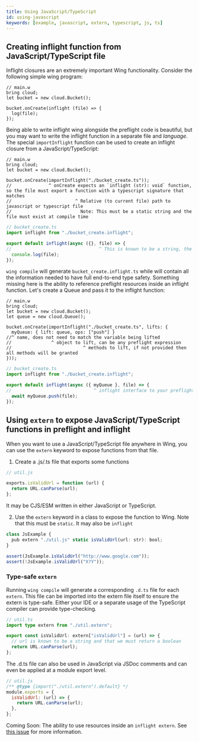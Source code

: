```yaml
---
title: Using JavaScript/TypeScript
id: using-javascript
keywords: [example, javascript, extern, typescript, js, ts]
---
```


## Creating inflight function from JavaScript/TypeScript file

Inflight closures are an extremely important Wing functionality. Consider the following simple wing program:

```wing
// main.w
bring cloud;
let bucket = new cloud.Bucket();

bucket.onCreate(inflight (file) => {
  log(file);
});
```

Being able to write inflight wing alongside the preflight code is beautiful, but you may want to write the inflight function in a separate file and *language*. The special `importInflight` function can be used to create an inflight closure from a JavaScript/TypeScript:

```wing
// main.w
bring cloud;
let bucket = new cloud.Bucket();

bucket.onCreate(importInflight("./bucket_create.ts"));
//              ^ onCreate expects an `inflight (str): void` function, so the file must export a function with a typescript signature that matches
//                        ^ Relative (to current file) path to javascript or typescript file
//                          Note: This must be a static string and the file must exist at compile time
```

```ts
// bucket_create.ts
import inflight from "./bucket_create.inflight";

export default inflight(async ({}, file) => {
//                                 ^ This is known to be a string, the first positional argument needed for `onCreate`
  console.log(file);
});
```

`wing compile` will generate `bucket_create.inflight.ts` while will contain all the information needed to have full end-to-end type safety.
Something missing here is the ability to reference preflight resources inside an inflight function. Let's create a Queue and pass it to the inflight function:

```wing
// main.w
bring cloud;
let bucket = new cloud.Bucket();
let queue = new cloud.Queue();

bucket.onCreate(importInflight("./bucket_create.ts", lifts: { 
  myQueue: { lift: queue, ops: ["push"] }
//^ name, does not need to match the variable being lifted
//               ^ object to lift, can be any preflight expression
//                           ^ methods to lift, if not provided then all methods will be granted
}));
``` 

```ts
// bucket_create.ts
import inflight from "./bucket_create.inflight";

export default inflight(async ({ myQueue }, file) => {
//                               ^ inflight interface to your preflight queue
  await myQueue.push(file);
});
```

## Using `extern` to expose JavaScript/TypeScript functions in preflight and inflight

When you want to use a JavaScript/TypeScript file anywhere in Wing, you can use the `extern` keyword to expose functions from that file.

1. Create a .js/.ts file that exports some functions

```js
// util.js

exports.isValidUrl = function (url) {
  return URL.canParse(url);
};
```

It may be CJS/ESM written in either JavaScript or TypeScript.

2. Use the `extern` keyword in a class to expose the function to Wing. Note that this must be `static`. It may also be `inflight`

```ts
class JsExample {
  pub extern "./util.js" static isValidUrl(url: str): bool;
}

assert(JsExample.isValidUrl("http://www.google.com"));
assert(!JsExample.isValidUrl("X?Y"));
```

### Type-safe `extern`

Running `wing compile` will generate a corresponding `.d.ts` file for each `extern`. This file can be imported into the extern file itself to ensure the extern is type-safe. Either your IDE or a separate usage of the TypeScript compiler can provide type-checking.

```ts
// util.ts
import type extern from "./util.extern";

export const isValidUrl: extern["isValidUrl"] = (url) => {
  // url is known to be a string and that we must return a boolean
  return URL.canParse(url);
};
```

The .d.ts file can also be used in JavaScript via JSDoc comments and can even be applied at a module export level.

```js
// util.js
/** @type {import("./util.extern").default} */
module.exports = {
  isValidUrl: (url) => {
    return URL.canParse(url);
  },
};
```

Coming Soon: The ability to use resources inside an `inflight extern`. See [this issue](https://github.com/winglang/wing/issues/76) for more information.
